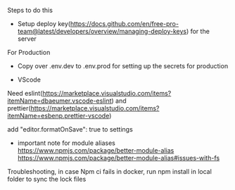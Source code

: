 Steps to do this

- Setup deploy key(https://docs.github.com/en/free-pro-team@latest/developers/overview/managing-deploy-keys) for the server

For Production

- Copy over .env.dev to .env.prod for setting up the secrets for production

- VScode

Need eslint(https://marketplace.visualstudio.com/items?itemName=dbaeumer.vscode-eslint) and prettier(https://marketplace.visualstudio.com/items?itemName=esbenp.prettier-vscode)

add
"editor.formatOnSave": true
to settings

- important note for module aliases
  https://www.npmjs.com/package/better-module-alias
  https://www.npmjs.com/package/better-module-alias#issues-with-fs

Troubleshooting,
in case Npm ci fails in docker, run npm install in local folder to sync the lock files
